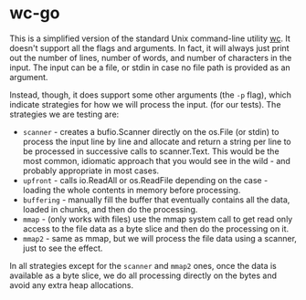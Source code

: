 # wc-go

This is a simplified version of the standard Unix command-line utility [wc](https://man7.org/linux/man-pages/man1/wc.1.html). It doesn't support all the flags and arguments. In fact, it will always just print out the number of lines, number of words, and number of characters in the input. The input can be a file, or stdin in case no file path is provided as an argument.

Instead, though, it does support some other arguments (the `-p` flag), which indicate strategies for how we will process the input. (for our tests). The strategies we are testing are:
- `scanner` - creates a bufio.Scanner directly on the os.File (or stdin) to process the input line by line and allocate and return a string per line to be processed in successive calls to scanner.Text. This would be the most common, idiomatic approach that you would see in the wild - and probably appropriate in most cases.
- `upfront` - calls io.ReadAll or os.ReadFile depending on the case - loading the whole contents in memory before processing.
- `buffering` - manually fill the buffer that eventually contains all the data, loaded in chunks, and then do the processing.
- `mmap` - (only works with files) use the mmap system call to get read only access to the file data as a byte slice and then do the processing on it.
- `mmap2` - same as mmap, but we will process the file data using a scanner, just to see the effect.

In all strategies except for the `scanner` and `mmap2` ones, once the data is available as a byte slice, we do all processing directly on the bytes and avoid any extra heap allocations.
